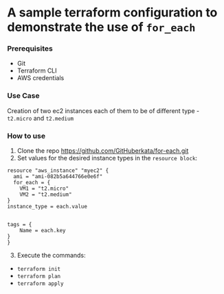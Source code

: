 # A sample terraform configuration to demonstrate the use of `for_each`

### Prerequisites
- Git
- Terraform CLI
- AWS credentials

### Use Case
Creation of two ec2 instances each of them to be of different type - `t2.micro` and `t2.medium`

### How to use
1. Clone the repo https://github.com/GitHuberkata/for-each.git
2. Set values for the desired instance types in the `resource block`:
```
resource "aws_instance" "myec2" {
  ami = "ami-082b5a644766e0e6f"
  for_each = {
    VM1 = "t2.micro"
    VM2 = "t2.medium"
}
instance_type = each.value


tags = {
    Name = each.key
}
}
```


3. Execute the commands:
- `terraform init`
- `terraform plan`
- `terraform apply`
